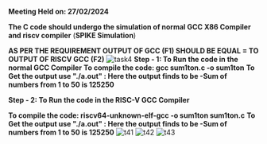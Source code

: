 **Meeting Held on: 27/02/2024**

**The C code should undergo the simulation of normal GCC X86 Compiler and riscv compiler** (**SPIKE Simulation**) 

**AS PER THE REQUIREMENT OUTPUT OF GCC (F1) SHOULD BE EQUAL = TO OUTPUT OF RISCV GCC (F2)**
![task4](https://github.com/1165111981/apeksha/assets/160841230/cbce8579-3fb3-4ba9-a551-cff67c3cb538)
**Step - 1: To Run the code in the normal GCC Compiler**
            **To compile the code: gcc sum1ton.c -o sum1ton**
            **To Get the output use "./a.out" : Here the output finds to be -Sum of numbers from 1 to 50 is 125250**

            
**Step - 2: To Run the code in the RISC-V GCC Compiler**

 **To compile the code: riscv64-unknown-elf-gcc -o sum1ton sum1ton.c**
  **To Get the output use "./a.out" : Here the output finds to be -Sum of numbers from 1 to 50 is 125250**
  ![t41](https://github.com/1165111981/apeksha/assets/160841230/c8d546e1-4a78-41a9-8d9b-781dbaf7175e)
![t42](https://github.com/1165111981/apeksha/assets/160841230/00653b15-f30f-40d2-9eb4-99ab7a44ffd1)
![t43](https://github.com/1165111981/apeksha/assets/160841230/9b685ea4-2ff6-4ea9-af9b-5b31b7ffb9fd)

